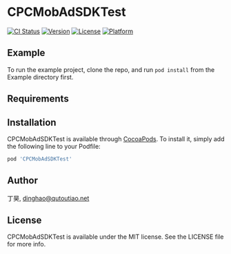 # CPCMobAdSDKTest

[![CI Status](https://img.shields.io/travis/丁昊/CPCMobAdSDKTest.svg?style=flat)](https://travis-ci.org/丁昊/CPCMobAdSDKTest)
[![Version](https://img.shields.io/cocoapods/v/CPCMobAdSDKTest.svg?style=flat)](https://cocoapods.org/pods/CPCMobAdSDKTest)
[![License](https://img.shields.io/cocoapods/l/CPCMobAdSDKTest.svg?style=flat)](https://cocoapods.org/pods/CPCMobAdSDKTest)
[![Platform](https://img.shields.io/cocoapods/p/CPCMobAdSDKTest.svg?style=flat)](https://cocoapods.org/pods/CPCMobAdSDKTest)

## Example

To run the example project, clone the repo, and run `pod install` from the Example directory first.

## Requirements

## Installation

CPCMobAdSDKTest is available through [CocoaPods](https://cocoapods.org). To install
it, simply add the following line to your Podfile:

```ruby
pod 'CPCMobAdSDKTest'
```

## Author

丁昊, dinghao@qutoutiao.net

## License

CPCMobAdSDKTest is available under the MIT license. See the LICENSE file for more info.

